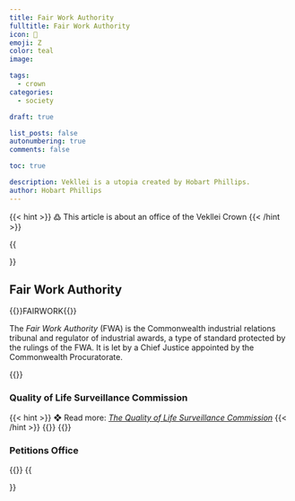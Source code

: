 ```yaml
---
title: Fair Work Authority 
fulltitle: Fair Work Authority 
icon: 💼
emoji: Ζ
color: teal
image: 

tags: 
  - crown
categories:
  - society

draft: true

list_posts: false
autonumbering: true
comments: false

toc: true

description: Vekllei is a utopia created by Hobart Phillips.
author: Hobart Phillips
---
```

{{< hint >}}
߷ This article is about an office of the Vekllei Crown
{{< /hint >}}

{{<section>}}
## Fair Work Authority 
{{<boxtag teal>}}FAIRWORK{{</boxtag>}}

The *Fair Work Authority* (FWA) is the Commonwealth industrial relations tribunal and regulator of industrial awards, a type of standard protected by the rulings of the FWA. It is let by a Chief Justice appointed by the Commonwealth Procuratorate.

{{<outline>}}
### Quality of Life Surveillance Commission
{{< hint >}}
❖ Read more: *[The Quality of Life Surveillance Commission](/posts/2021-06-29-qlc/)*
{{< /hint >}}
{{</outline>}}
{{<outline>}}
### Petitions Office
{{</outline>}}
{{</section>}}